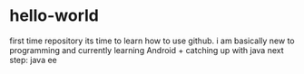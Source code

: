 # hello-world
first time repository
its time to learn how to use github.
i am basically new to programming and currently learning Android + catching up with java
next step: java ee
